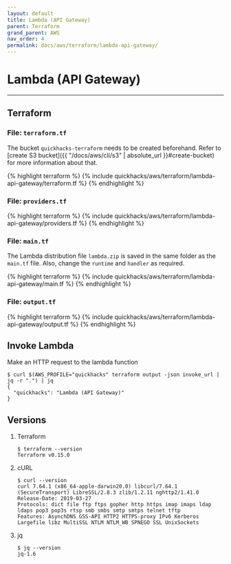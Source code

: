 ```yaml
---
layout: default
title: Lambda (API Gateway)
parent: Terraform
grand_parent: AWS
nav_order: 4
permalink: docs/aws/terraform/lambda-api-gateway/
---
```


# Lambda (API Gateway)

---

## Terraform

### File: `terraform.tf`

The bucket `quickhacks-terraform` needs to be created beforehand. Refer to
[create S3 bucket]({{ "/docs/aws/cli/s3" | absolute_url }}#create-bucket) for more information about that.

{% highlight terraform %}
{% include quickhacks/aws/terraform/lambda-api-gateway/terraform.tf %}
{% endhighlight %}

### File: `providers.tf`

{% highlight terraform %}
{% include quickhacks/aws/terraform/lambda-api-gateway/providers.tf %}
{% endhighlight %}

### File: `main.tf`

The Lambda distribution file `lambda.zip` is saved in the same folder as the `main.tf` file. Also, change the `runtime`
and `handler` as required.

{% highlight terraform %}
{% include quickhacks/aws/terraform/lambda-api-gateway/main.tf %}
{% endhighlight %}

### File: `output.tf`

{% highlight terraform %}
{% include quickhacks/aws/terraform/lambda-api-gateway/output.tf %}
{% endhighlight %}

## Invoke Lambda

Make an HTTP request to the lambda function

```console
$ curl $(AWS_PROFILE="quickhacks" terraform output -json invoke_url | jq -r ".") | jq
{
  "quickhacks": "Lambda (API Gateway)"
}
```

## Versions

1. Terraform

    ```console
    $ terraform --version
    Terraform v0.15.0
    ```

1. cURL

   ```console
   $ curl --version
   curl 7.64.1 (x86_64-apple-darwin20.0) libcurl/7.64.1 (SecureTransport) LibreSSL/2.8.3 zlib/1.2.11 nghttp2/1.41.0
   Release-Date: 2019-03-27
   Protocols: dict file ftp ftps gopher http https imap imaps ldap ldaps pop3 pop3s rtsp smb smbs smtp smtps telnet tftp
   Features: AsynchDNS GSS-API HTTP2 HTTPS-proxy IPv6 Kerberos Largefile libz MultiSSL NTLM NTLM_WB SPNEGO SSL UnixSockets
   ```

1. jq

   ```console
   $ jq --version
   jq-1.6
   ```
